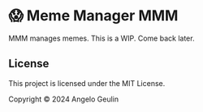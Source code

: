 # 😱 Meme Manager MMM

MMM manages memes. This is a WIP. Come back later.

## License

This project is licensed under the MIT License.

Copyright © 2024 Angelo Geulin
